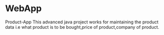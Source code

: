 # WebApp
Product-App
This advanced java project works for maintaining the product data i.e what product is to be bought,price of product,company of product.

